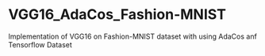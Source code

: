 # VGG16_AdaCos_Fashion-MNIST
Implementation of VGG16 on Fashion-MNIST dataset with using AdaCos anf Tensorflow Dataset